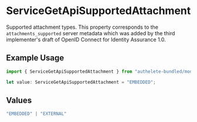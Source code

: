 # ServiceGetApiSupportedAttachment

Supported attachment types. This property corresponds to the `attachments_supported`
 server metadata which was added by the third implementer's draft of OpenID Connect
 for Identity Assurance 1.0.


## Example Usage

```typescript
import { ServiceGetApiSupportedAttachment } from "authelete-bundled/models/operations";

let value: ServiceGetApiSupportedAttachment = "EMBEDDED";
```

## Values

```typescript
"EMBEDDED" | "EXTERNAL"
```